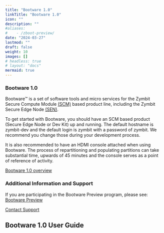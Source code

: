 ```yaml
---
title: "Bootware 1.0"
linkTitle: "Bootware 1.0"
icon: ""
description: ""
#aliases:
#    - /zboot-preview/
date: "2024-03-27"
lastmod: ""
draft: false
weight: 10
images: []
# headless: true
# layout: "docs"
mermaid: true
---
```



### Bootware 1.0 

Bootware™ is a set of software tools and micro services for the Zymbit Secure Compute Module [(SCM)](https://www.zymbit.com/scm/) based product line, including the Zymbit Secure Edge Node [(SEN)](https://www.zymbit.com/secure-compute-node/). 

To get started with Bootware, you should have an SCM based product (Secure Edge Node or Dev Kit) up and running. The default hostname is zymbit-dev and the default login is zymbit with a password of zymbit. We recommend you change those during your development process.

It is also recommended to have an HDMI console attached when using Bootware. The process of repartitioning and populating partitions can take substantial time, upwards of 45 minutes and the console serves as a point of reference of activity.

[Bootware 1.0 overview](https://www.zymbit.com/bootware/)


### Additional Information and Support
    
If you are participating in the Bootware Preview program, please see: [Bootware Preview](../bootware-preview)

[Contact Support](mailto:support@zymbit.com)


## Bootware 1.0 User Guide

